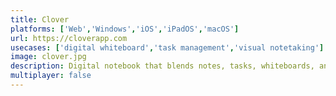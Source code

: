 ```yaml
---
title: Clover
platforms: ['Web','Windows','iOS','iPadOS','macOS']
url: https://cloverapp.com
usecases: ['digital whiteboard','task management','visual notetaking']
image: clover.jpg
description: Digital notebook that blends notes, tasks, whiteboards, and a daily planner into one streamlined app.
multiplayer: false
---
```

